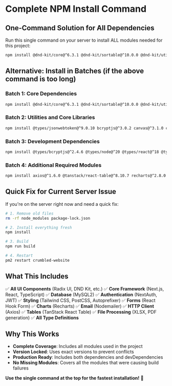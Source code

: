 # Complete NPM Install Command

## **One-Command Solution for All Dependencies**

Run this single command on your server to install ALL modules needed for this project:

```bash
npm install @dnd-kit/core@^6.3.1 @dnd-kit/sortable@^10.0.0 @dnd-kit/utilities@^3.2.2 @radix-ui/react-accordion@^1.2.11 @radix-ui/react-alert-dialog@^1.1.14 @radix-ui/react-aspect-ratio@^1.1.7 @radix-ui/react-avatar@^1.1.10 @radix-ui/react-checkbox@^1.3.2 @radix-ui/react-collapsible@^1.1.11 @radix-ui/react-context-menu@^2.2.15 @radix-ui/react-dialog@^1.1.14 @radix-ui/react-dropdown-menu@^2.1.15 @radix-ui/react-hover-card@^1.1.14 @radix-ui/react-label@^2.1.7 @radix-ui/react-menubar@^1.1.15 @radix-ui/react-navigation-menu@^1.2.13 @radix-ui/react-popover@^1.1.14 @radix-ui/react-progress@^1.1.7 @radix-ui/react-radio-group@^1.3.7 @radix-ui/react-scroll-area@^1.2.9 @radix-ui/react-select@^2.2.5 @radix-ui/react-separator@^1.1.7 @radix-ui/react-slider@^1.3.5 @radix-ui/react-slot@^1.2.3 @radix-ui/react-switch@^1.2.5 @radix-ui/react-tabs@^1.1.12 @radix-ui/react-toast@^1.2.14 @radix-ui/react-toggle@^1.1.9 @radix-ui/react-toggle-group@^1.1.10 @radix-ui/react-tooltip@^1.2.7 @types/jsonwebtoken@^9.0.10 bcryptjs@^3.0.2 canvas@^3.1.0 class-variance-authority@^0.7.0 clsx@^2.1.0 cmdk@^1.1.1 embla-carousel-react@^8.6.0 input-otp@^1.4.2 jsonwebtoken@^9.0.2 jspdf@^3.0.1 jspdf-autotable@^5.0.2 lucide-react@^0.344.0 mysql2@^3.9.2 next@^14.2.30 next-auth@^4.24.11 next-themes@^0.4.6 react@^18 react-day-picker@^9.8.0 react-dom@^18 react-hook-form@^7.60.0 react-hot-toast@^2.5.2 react-quill@^2.0.0 react-resizable-panels@^3.0.3 sonner@^2.0.5 tailwind-merge@^2.2.1 tailwindcss-animate@^1.0.7 vaul@^1.1.2 xlsx@^0.18.5 @types/bcryptjs@^2.4.6 @types/node@^20 @types/react@^18 @types/react-dom@^18 autoprefixer@^10.0.1 eslint@^8 eslint-config-next@14.1.0 postcss@^8 sharp@^0.34.3 tailwindcss@^3.4.17 ts-node@^10.9.2 typescript@^5 axios@^1.6.0 @tanstack/react-table@^8.10.7 recharts@^2.8.0 nodemailer@^6.9.7 @types/nodemailer@^6.4.14
```

## **Alternative: Install in Batches (if the above command is too long)**

### **Batch 1: Core Dependencies**
```bash
npm install @dnd-kit/core@^6.3.1 @dnd-kit/sortable@^10.0.0 @dnd-kit/utilities@^3.2.2 @radix-ui/react-accordion@^1.2.11 @radix-ui/react-alert-dialog@^1.1.14 @radix-ui/react-aspect-ratio@^1.1.7 @radix-ui/react-avatar@^1.1.10 @radix-ui/react-checkbox@^1.3.2 @radix-ui/react-collapsible@^1.1.11 @radix-ui/react-context-menu@^2.2.15 @radix-ui/react-dialog@^1.1.14 @radix-ui/react-dropdown-menu@^2.1.15 @radix-ui/react-hover-card@^1.1.14 @radix-ui/react-label@^2.1.7 @radix-ui/react-menubar@^1.1.15 @radix-ui/react-navigation-menu@^1.2.13 @radix-ui/react-popover@^1.1.14 @radix-ui/react-progress@^1.1.7 @radix-ui/react-radio-group@^1.3.7 @radix-ui/react-scroll-area@^1.2.9 @radix-ui/react-select@^2.2.5 @radix-ui/react-separator@^1.1.7 @radix-ui/react-slider@^1.3.5 @radix-ui/react-slot@^1.2.3 @radix-ui/react-switch@^1.2.5 @radix-ui/react-tabs@^1.1.12 @radix-ui/react-toast@^1.2.14 @radix-ui/react-toggle@^1.1.9 @radix-ui/react-toggle-group@^1.1.10 @radix-ui/react-tooltip@^1.2.7
```

### **Batch 2: Utilities and Core Libraries**
```bash
npm install @types/jsonwebtoken@^9.0.10 bcryptjs@^3.0.2 canvas@^3.1.0 class-variance-authority@^0.7.0 clsx@^2.1.0 cmdk@^1.1.1 embla-carousel-react@^8.6.0 input-otp@^1.4.2 jsonwebtoken@^9.0.2 jspdf@^3.0.1 jspdf-autotable@^5.0.2 lucide-react@^0.344.0 mysql2@^3.9.2 next@^14.2.30 next-auth@^4.24.11 next-themes@^0.4.6 react@^18 react-day-picker@^9.8.0 react-dom@^18 react-hook-form@^7.60.0 react-hot-toast@^2.5.2 react-quill@^2.0.0 react-resizable-panels@^3.0.3 sonner@^2.0.5 tailwind-merge@^2.2.1 tailwindcss-animate@^1.0.7 vaul@^1.1.2 xlsx@^0.18.5
```

### **Batch 3: Development Dependencies**
```bash
npm install @types/bcryptjs@^2.4.6 @types/node@^20 @types/react@^18 @types/react-dom@^18 autoprefixer@^10.0.1 eslint@^8 eslint-config-next@14.1.0 postcss@^8 sharp@^0.34.3 tailwindcss@^3.4.17 ts-node@^10.9.2 typescript@^5
```

### **Batch 4: Additional Required Modules**
```bash
npm install axios@^1.6.0 @tanstack/react-table@^8.10.7 recharts@^2.8.0 nodemailer@^6.9.7 @types/nodemailer@^6.4.14
```

## **Quick Fix for Current Server Issue**

If you're on the server right now and need a quick fix:

```bash
# 1. Remove old files
rm -rf node_modules package-lock.json

# 2. Install everything fresh
npm install

# 3. Build
npm run build

# 4. Restart
pm2 restart crumbled-website
```

## **What This Includes**

✅ **All UI Components** (Radix UI, DND Kit, etc.)
✅ **Core Framework** (Next.js, React, TypeScript)
✅ **Database** (MySQL2)
✅ **Authentication** (NextAuth, JWT)
✅ **Styling** (Tailwind CSS, PostCSS, Autoprefixer)
✅ **Forms** (React Hook Form)
✅ **Charts** (Recharts)
✅ **Email** (Nodemailer)
✅ **HTTP Client** (Axios)
✅ **Tables** (TanStack React Table)
✅ **File Processing** (XLSX, PDF generation)
✅ **All Type Definitions**

## **Why This Works**

- **Complete Coverage**: Includes all modules used in the project
- **Version Locked**: Uses exact versions to prevent conflicts
- **Production Ready**: Includes both dependencies and devDependencies
- **No Missing Modules**: Covers all the modules that were causing build failures

**Use the single command at the top for the fastest installation!** 🚀 